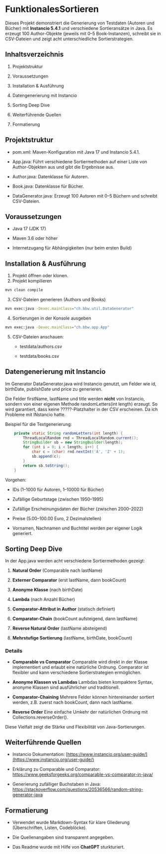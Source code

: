 FunktionalesSortieren
=====================

Dieses Projekt demonstriert die Generierung von Testdaten (Autoren und Bücher) mit **Instancio 5.4.1** und verschiedene Sortieransätze in Java. Es erzeugt 100 Author-Objekte (jeweils mit 0–5 Book-Instanzen), schreibt sie in CSV-Dateien und zeigt acht unterschiedliche Sortierstrategien.

Inhaltsverzeichnis
------------------

1.  Projektstruktur
    
2.  Voraussetzungen
    
3.  Installation & Ausführung
    
4.  Datengenerierung mit Instancio
    
5.  Sorting Deep Dive
    
6.  Weiterführende Quellen
    
7.  Formatierung
    

Projektstruktur
---------------

*   pom.xml: Maven-Konfiguration mit Java 17 und Instancio 5.4.1.
    
*   App.java: Führt verschiedene Sortiermethoden auf einer Liste von Author-Objekten aus und gibt die Ergebnisse aus.
    
*   Author.java: Datenklasse für Autoren.
    
*   Book.java: Datenklasse für Bücher.
    
*   DataGenerator.java: Erzeugt 100 Autoren mit 0–5 Büchern und schreibt CSV-Dateien.
    

Voraussetzungen
---------------

*   Java 17 (JDK 17)
    
*   Maven 3.6 oder höher
    
*   Internetzugang für Abhängigkeiten (nur beim ersten Build)
    

Installation & Ausführung
-------------------------

1.  Projekt öffnen oder klonen.
2. Projekt kompilieren

```bash
mvn clean compile
```

3. CSV-Dateien generieren (Authors und Books)
```bash
mvn exec:java -Dexec.mainClass="ch.bbw.util.DataGenerator"
```

4. Sortierungen in der Konsole ausgeben
```bash
mvn exec:java -Dexec.mainClass="ch.bbw.app.App"
```
    
5.  CSV-Dateien anschauen:
    
    *   testdata/authors.csv
        
    *   testdata/books.csv
        

Datengenerierung mit Instancio
------------------------------

Im Generator DataGenerator.java wird Instancio genutzt, um Felder wie id, birthDate, publishDate und price zu generieren.

Die Felder firstName, lastName und title werden **nicht** von Instancio, sondern von einer eigenen Methode randomLetters(int length) erzeugt. So wird garantiert, dass keine ?????-Platzhalter in der CSV erscheinen.
Da ich Probleme mit INstancio hatte. 

Beispiel für die Textgenerierung:
```java
    private static String randomLetters(int length) {        
        ThreadLocalRandom rnd = ThreadLocalRandom.current();
        StringBuilder sb = new StringBuilder(length);
        for (int i = 0; i < length; i++) {
            char c = (char) rnd.nextInt('A', 'Z' + 1);
            sb.append(c);
        }
        return sb.toString();
    }
```


Vorgehen:

*   IDs (1–1000 für Autoren, 1–10000 für Bücher)
    
*   Zufällige Geburtstage (zwischen 1950–1995)
    
*   Zufällige Erscheinungsdaten der Bücher (zwischen 2000–2022)
    
*   Preise (5.00–100.00 Euro, 2 Dezimalstellen)
    
*   Vornamen, Nachnamen und Buchtitel werden per eigener Logik generiert.
    

Sorting Deep Dive
-----------------

In der App.java werden acht verschiedene Sortiermethoden gezeigt:

1.  **Natural Order** (Comparable nach lastName)
    
2.  **Externer Comparator** (erst lastName, dann bookCount)
    
3.  **Anonyme Klasse** (nach birthDate)
    
4.  **Lambda** (nach Anzahl Bücher)
    
5.  **Comparator-Attribut in Author** (statisch definiert)
    
6.  **Comparator-Chain** (bookCount aufsteigend, dann lastName)
    
7.  **Reverse Natural Order** (lastName absteigend)
    
8.  **Mehrstufige Sortierung** (lastName, birthDate, bookCount)
    

### Details

*   **Comparable vs Comparator** 
Comparable wird direkt in der Klasse implementiert und erlaubt eine natürliche Ordnung. Comparator ist flexibler und kann verschiedene Sortierstrategien ermöglichen.
    
*   **Anonyme Klassen vs Lambdas** 
Lambdas bieten kompaktere Syntax, anonyme Klassen sind ausführlicher und traditionell.
    
*   **Comparator-Chaining** 
Mehrere Felder können hintereinander sortiert werden, z.B. zuerst nach bookCount, dann nach lastName.
    
*   **Reverse Order**
Eine einfache Umkehr der natürlichen Ordnung mit Collections.reverseOrder().
    

Diese Vielfalt zeigt die Stärke und Flexibilität von Java-Sortierungen.

Weiterführende Quellen
----------------------

*   Instancio Dokumentation: [https://www.instancio.org/user-guide/](https://www.instancio.org/user-guide/)
    
*   Erklärung zu Comparable und Comparator: https://www.geeksforgeeks.org/comparable-vs-comparator-in-java/
    
*   Generierung zufälliger Buchstaben in Java: https://stackoverflow.com/questions/20536566/random-string-generator-java
        

Formatierung
------------

*   Verwendet wurde Markdown-Syntax für klare Gliederung (Überschriften, Listen, Codeblöcke).
    
*   Die Quellenangaben sind transparent angegeben.
    
*   Das Readme wurde mit Hilfe von **ChatGPT** sturkturiert.